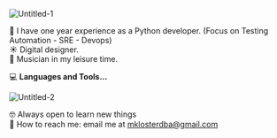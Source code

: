![Untitled-1](https://user-images.githubusercontent.com/21125171/115977817-c0c4f780-a551-11eb-804c-d447c614433f.png)


:tangerine:  I have one year experience as a Python developer. (Focus on Testing Automation - SRE - Devops) <br>
:sunny:  Digital designer.<br>
:snake:  Musician in my leisure time.
<br>


:computer:  **Languages and Tools...**

![Untitled-2](https://user-images.githubusercontent.com/21125171/116914680-6860ba80-ac21-11eb-9e2c-a40f44276f48.png)
<br>



:nerd_face: Always open to learn new things <br>
:lemon: How to reach me: email me at mklosterdba@gmail.com
